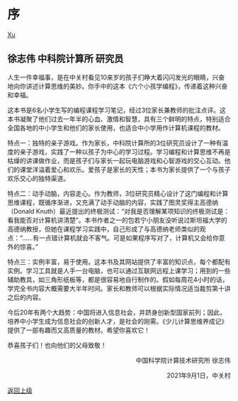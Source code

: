 
# 序 

[Xu](Figures/XuZhiwei.png)
## 徐志伟 中科院计算所 研究员


人生一件幸福事，是在中关村看见10来岁的孩子们睁大着闪闪发光的眼睛，兴奋地向你讲述计算思维的美妙。你手中的这本《六个小孩学编程》，传递着这种兴奋和幸福。

这本书是6名小学生写的编程课程学习笔记，经过3位家长兼教师的批注点评。这本书凝聚了他们过去一年半的心血、激情和智慧，具有三个鲜明的特点，特别适合全国各地的中小学生和他们的家长使用，也适合中小学用作计算机课程的教材。

特点一：独特的亲子游戏。作为家长，中科院计算所的3位研究员设计了一种有温度的亲子游戏，实践了一种以孩子为中心的学习过程。学习编程和计算思维不再是枯燥的讲课做作业，而是孩子们与家长一起玩电脑游戏和心智游戏的交心互动。他们的课堂洋溢着爱心和欢乐。爱孩子是家长的天性；本书为家长提供了一个与孩子欢乐交心的独特渠道。

特点二：动手动脑，内容走心。作为教师，3位研究员精心设计了这门编程和计算思维课程，既循序渐进，又充满了动手动脑的内容，实践了图灵奖得主高德纳（Donald Knuth）最近提出的终极测试：“对我是否理解某项知识的终极测试是：看我能否对计算机讲清楚”。本书作者之一的包若宁小朋友没听说过斯坦福大学的高德纳教授，但她在课程学习实践中，自己形成了与高德纳老师类似的观点：“……有一点错计算机就会不客气。可是如果程序写对了，计算机又会给你意外的惊喜。”

特点三：实例丰富，易于使用。这本书及其网站提供了丰富的知识点，每个都配有实例。学习工具就是人手一台电脑，也可以通过互联网远程上课学习；用到的一些辅助教具，如三角形纸板等，都是很容易地自行制作的。假如每周花4小时的话，学完全书内容大概需要大半年时间。家长和教师可以根据实际情况适当裁剪第十讲之后的内容。

今后20年有两个大趋势：中国将进入信息社会，并跻身创新型国家前列；因此，培养中小学生成为信息社会的创新人才，是社会的刚需。《少儿计算思维养成记》提供了一部有趣而又高质量的教材。希望你喜欢它！


恭喜孩子们！也向他们的父母致敬！

<p align="right">中国科学院计算技术研究所 徐志伟</p>
<p align="right">2021年9月1日，中关村 </p>



[返回上级](index.md)


